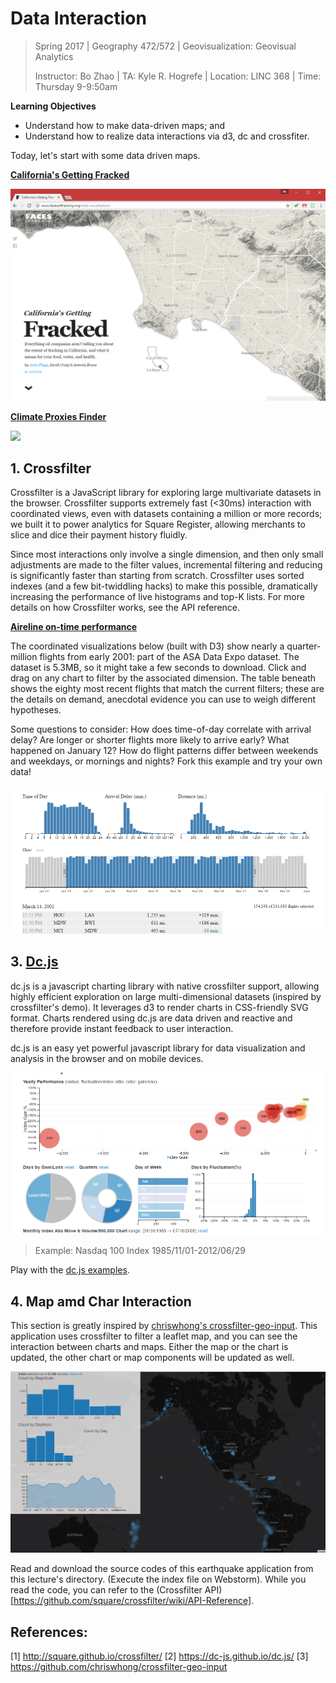 # Data Interaction

> Spring 2017 | Geography 472/572 | Geovisualization: Geovisual Analytics
>
> Instructor: Bo Zhao | TA: Kyle R. Hogrefe | Location: LINC 368 | Time: Thursday 9-9:50am

**Learning Objectives**

- Understand how to make data-driven maps; and
- Understand how to realize data interactions via d3, dc and crossfiter.

Today, let's start with some data driven maps.

**[California's Getting Fracked](http://www.facesoffracking.org/data-visualization/)**

![](../../project/img/cali-fracked.png)


**[Climate Proxies Finder](http://climateproxiesfinder.ipsl.fr/)**

![](img/climate-proxies-finder.png)


## 1. Crossfilter

Crossfilter is a JavaScript library for exploring large multivariate datasets in the browser. Crossfilter supports extremely fast (<30ms) interaction with coordinated views, even with datasets containing a million or more records; we built it to power analytics for Square Register, allowing merchants to slice and dice their payment history fluidly.

Since most interactions only involve a single dimension, and then only small adjustments are made to the filter values, incremental filtering and reducing is significantly faster than starting from scratch. Crossfilter uses sorted indexes (and a few bit-twiddling hacks) to make this possible, dramatically increasing the perfor­mance of live histograms and top-K lists. For more details on how Crossfilter works, see the API reference.

**[Aireline on-time performance](http://square.github.io/crossfilter/)**

The coordinated visualizations below (built with D3) show nearly a quarter-million flights from early 2001: part of the ASA Data Expo dataset. The dataset is 5.3MB, so it might take a few seconds to download. Click and drag on any chart to filter by the associated dimension. The table beneath shows the eighty most recent flights that match the current filters; these are the details on demand, anecdotal evidence you can use to weigh different hypotheses.

Some questions to consider: How does time-of-day correlate with arrival delay? Are longer or shorter flights more likely to arrive early? What happened on January 12? How do flight patterns differ between weekends and weekdays, or mornings and nights? Fork this example and try your own data!

![](img/ontime-flight.png)


## 3. [Dc.js](https://dc-js.github.io/dc.js/)

dc.js is a javascript charting library with native crossfilter support, allowing highly efficient exploration on large multi-dimensional datasets (inspired by crossfilter's demo). It leverages d3 to render charts in CSS-friendly SVG format. Charts rendered using dc.js are data driven and reactive and therefore provide instant feedback to user interaction.

dc.js is an easy yet powerful javascript library for data visualization and analysis in the browser and on mobile devices.

![](img/dcjs-example.png)
> Example: Nasdaq 100 Index 1985/11/01-2012/06/29

Play with the [dc.js examples](http://dc-js.github.io/dc.js/examples/).

## 4. Map amd Char Interaction

This section is greatly inspired by [chriswhong's crossfilter-geo-input](https://github.com/chriswhong/crossfilter-geo-input). This application uses crossfilter to filter a leaflet map, and you can see the interaction between charts and maps. Either the map or the chart is updated, the other chart or map components will be updated as well.

![](img/geospatialdatainteraction.png)

Read and download the source codes of this earthquake application from this lecture's directory. (Execute the index file on Webstorm). While you read the code, you can refer to the (Crossfilter API)[https://github.com/square/crossfilter/wiki/API-Reference].

## References:

[1] http://square.github.io/crossfilter/
[2] https://dc-js.github.io/dc.js/
[3] https://github.com/chriswhong/crossfilter-geo-input